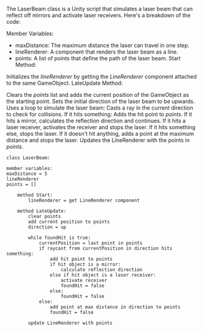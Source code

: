 The LaserBeam class is a Unity script that simulates a laser beam that can reflect off mirrors and activate laser receivers. Here's a breakdown of the code:

Member Variables:

- maxDistance: The maximum distance the laser can travel in one step.
- lineRenderer: A component that renders the laser beam as a line.
- points: A list of points that define the path of the laser beam.
  Start Method:

Initializes the _lineRenderer_ by getting the _LineRenderer_ component attached to the same GameObject.
LateUpdate Method:

Clears the _points_ list and adds the current position of the GameObject as the starting point.
Sets the initial direction of the laser beam to be upwards.
Uses a loop to simulate the laser beam:
Casts a ray in the current direction to check for collisions.
If it hits something:
Adds the hit point to _points_.
If it hits a mirror, calculates the reflection direction and continues.
If it hits a laser receiver, activates the receiver and stops the laser.
If it hits something else, stops the laser.
If it doesn't hit anything, adds a point at the maximum distance and stops the laser.
Updates the LineRenderer with the points in _points_.

```
class LaserBeam:

member variables:
maxDistance = 5
lineRenderer
points = []

    method Start:
        lineRenderer = get LineRenderer component

    method LateUpdate:
        clear points
        add current position to points
        direction = up

        while foundHit is true:
            currentPosition = last point in points
            if raycast from currentPosition in direction hits something:
                add hit point to points
                if hit object is a mirror:
                    calculate reflection direction
                else if hit object is a laser receiver:
                    activate receiver
                    foundHit = false
                else:
                    foundHit = false
            else:
                add point at max distance in direction to points
                foundHit = false

        update LineRenderer with points
```
